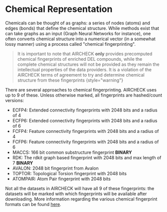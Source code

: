 # Chemical Representation

Chemicals can be thought of as graphs: a series of nodes (atoms) and edges (bonds) that define the chemical structure.
While methods exist that can take graphs as an input (Graph Neural Networks for instance), one often converts chemical structure into a numerical vector (in a somewhat lossy manner) using a process called "chemical fingerprinting". 

> It is important to note that AIRCHECK **only** provides precomputed chemical fingerprints of enriched DEL compounds,
> while the complete chemical structures will not be provided as they remain the intellectual properties
> of the data providers. It is a violation of the AIRCHECK terms of agreement to try and determine chemical structure from these
> fingerprints
> {style="warning"}

There are several approaches to chemical fingerprinting. AIRCHECK uses up to 9 of these. Unless otherwise marked, all fingerprints are hashed/count versions:

- ECFP4: Extended connectivity fingerprints with 2048 bits and a radius of 4
- ECFP6: Extended connectivity fingerprints with 2048 bits and a radius of 6
- FCFP4: Feature connectivity fingerprints with 2048 bits and a radius of 4
- FCFP6: Feature connectivity fingerprints with 2048 bits and a radius of 6
- MACCS: 166 bit common substructure fingerprint **BINARY**
- RDK: The rdkit graph based fingerprint with 2048 bits and max length of 7 **BINARY**
- AVALON: 2048 bit fingerprint from Avalon
- TOPTOR: Topological Torsion fingerprint with 2048 bits
- ATOMPAIR: Atom Pair fingerprint with 2048 bits

Not all the datasets in AIRCHECK will have all 9 of these fingerprints: the datasets will be marked with which fingerprints will
be available after downloading. More information regarding the various chemical fingerprint formats can be found [here](https://www.ncbi.nlm.nih.gov/pmc/articles/PMC4932683/).
